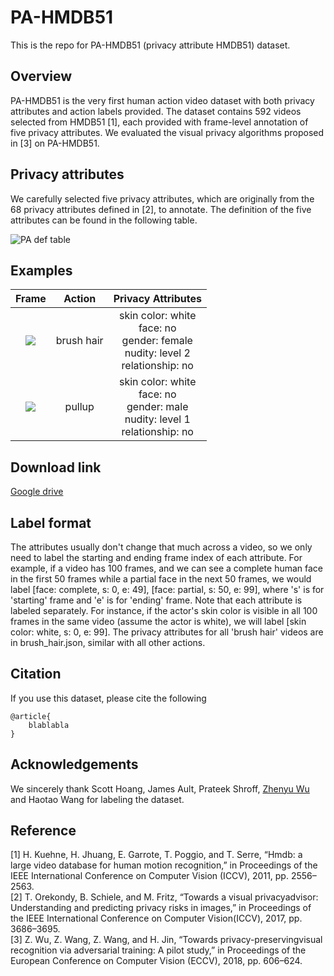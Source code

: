 # PA-HMDB51
This is the repo for PA-HMDB51 (privacy attribute HMDB51) dataset.


## Overview
PA-HMDB51 is the very first human action video dataset with both privacy attributes and action labels provided. The dataset contains 592 videos selected from HMDB51 [1], each provided with frame-level annotation of five privacy attributes. We evaluated the visual privacy algorithms proposed in [3] on PA-HMDB51.

## Privacy attributes
We carefully selected five privacy attributes, which are originally from the 68 privacy attributes defined in [2], to annotate. The definition of the five attributes can be found in the following table. 

![PA def table](https://github.com/htwang14/PA-HMDB51/blob/master/imgs/def_table.PNG)

## Examples
| Frame             |  Action | Privacy Attributes | 
|:-------------------------:|:-------------------------:|:----------------------:|
| ![](https://github.com/htwang14/PA-HMDB51/blob/master/imgs/brush_hair.png) | brush hair | skin color: white <br> face: no <br> gender: female <br> nudity: level 2 <br> relationship: no |
| ![](https://github.com/htwang14/PA-HMDB51/blob/master/imgs/pullup.png) | pullup | skin color: white <br> face: no <br> gender: male <br> nudity: level 1 <br> relationship: no |

## Download link
[Google drive](https://drive.google.com/drive/u/0/folders/1OtQLtq9QxdPHaH1gUcFZiylBMXJhn2dm)

## Label format
The attributes usually don't change that much across a video, so we only need to label the starting and ending frame index of each attribute. 
For example, if a video has 100 frames, and we can see a complete human face in the first 50 frames while a partial face in the next 50 frames, we would label [face: complete, s: 0, e: 49], [face: partial, s: 50, e: 99], where 's' is for 'starting' frame and 'e' is for 'ending' frame. 
Note that each attribute is labeled separately.
For instance, if the actor's skin color is visible in all 100 frames in the same video (assume the actor is white), we will label [skin color: white, s: 0, e: 99]. 
The privacy attributes for all 'brush hair' videos are in brush_hair.json, similar with all other actions.

## Citation
If you use this dataset, please cite the following
```
@article{
    blablabla
}
```

## Acknowledgements
We sincerely thank Scott Hoang, James Ault, Prateek Shroff, [Zhenyu Wu](https://wuzhenyusjtu.github.io/) and Haotao Wang for labeling the dataset.

## Reference
[1] H. Kuehne, H. Jhuang, E. Garrote, T. Poggio, and T. Serre, “Hmdb:
a large video database for human motion recognition,” in Proceedings of the IEEE International Conference on Computer Vision (ICCV),
2011, pp. 2556–2563. <br />
[2] T. Orekondy, B. Schiele, and M. Fritz, “Towards a visual privacyadvisor: Understanding and predicting privacy risks in images,” in Proceedings of the IEEE International Conference on Computer Vision(ICCV), 2017, pp. 3686–3695. <br />
[3] Z. Wu, Z. Wang, Z. Wang, and H. Jin, “Towards privacy-preservingvisual recognition via adversarial training: A pilot study,” in Proceedings of the European Conference on Computer Vision (ECCV), 2018, pp. 606–624. <br />
